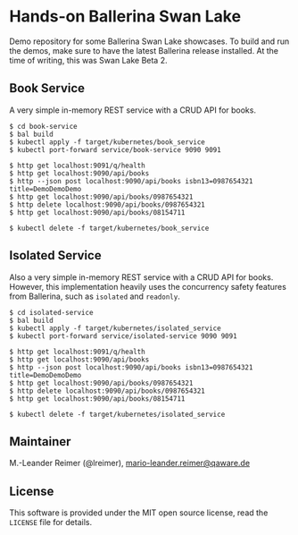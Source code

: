 # Hands-on Ballerina Swan Lake

Demo repository for some Ballerina Swan Lake showcases. To build and run the demos,
make sure to have the latest Ballerina release installed. At the time of writing, this
was Swan Lake Beta 2.

## Book Service

A very simple in-memory REST service with a CRUD API for books.

```
$ cd book-service
$ bal build
$ kubectl apply -f target/kubernetes/book_service 
$ kubectl port-forward service/book-service 9090 9091

$ http get localhost:9091/q/health
$ http get localhost:9090/api/books
$ http --json post localhost:9090/api/books isbn13=0987654321 title=DemoDemoDemo
$ http get localhost:9090/api/books/0987654321
$ http delete localhost:9090/api/books/0987654321
$ http get localhost:9090/api/books/08154711

$ kubectl delete -f target/kubernetes/book_service 
``` 

## Isolated Service

Also a very simple in-memory REST service with a CRUD API for books. However, this implementation
heavily uses the concurrency safety features from Ballerina, such as `isolated` and `readonly`.

```
$ cd isolated-service
$ bal build
$ kubectl apply -f target/kubernetes/isolated_service 
$ kubectl port-forward service/isolated-service 9090 9091

$ http get localhost:9091/q/health
$ http get localhost:9090/api/books
$ http --json post localhost:9090/api/books isbn13=0987654321 title=DemoDemoDemo
$ http get localhost:9090/api/books/0987654321
$ http delete localhost:9090/api/books/0987654321
$ http get localhost:9090/api/books/08154711

$ kubectl delete -f target/kubernetes/isolated_service 
``` 

## Maintainer

M.-Leander Reimer (@lreimer), <mario-leander.reimer@qaware.de>

## License

This software is provided under the MIT open source license, read the `LICENSE`
file for details.

